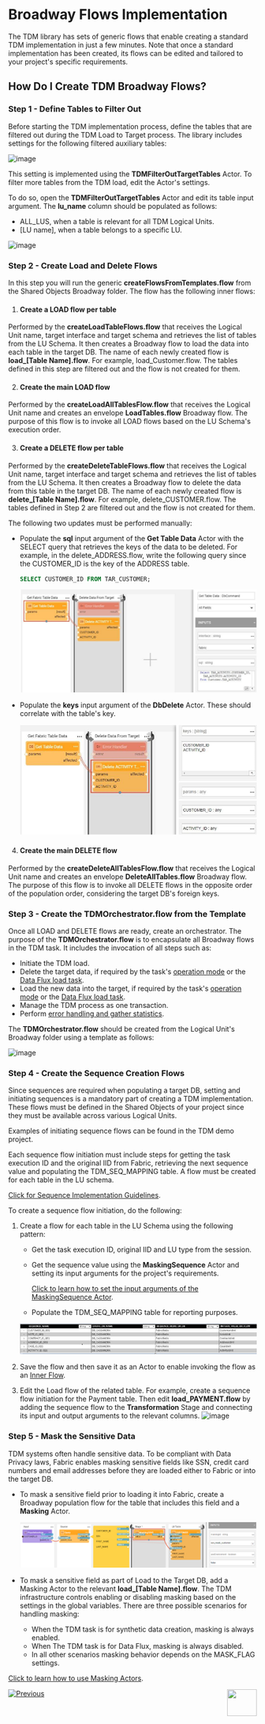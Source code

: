 # Broadway Flows Implementation

The TDM library has sets of generic flows that enable creating a standard TDM implementation in just a few minutes. Note that once a standard implementation has been created, its flows can be edited and tailored to your project's specific requirements.

## How Do I Create TDM Broadway Flows?

### Step 1 - Define Tables to Filter Out

Before starting the TDM implementation process, define the tables that are filtered out during the TDM Load to Target process. The library includes settings for the following filtered auxiliary tables:

![image](images/11_tdm_impl_actor_1.PNG)

This setting is implemented using the **TDMFilterOutTargetTables** Actor. To filter more tables from the TDM load, edit the Actor's settings. 

To do so, open the **TDMFilterOutTargetTables** Actor and edit its table input argument. The **lu_name** column should be populated as follows:

* ALL_LUS, when a table is relevant for all TDM Logical Units.
* [LU name], when a table belongs to a specific LU.

![image](images/11_tdm_impl_actor_2.PNG)



### Step 2 - Create Load and Delete Flows

In this step you will run the generic **createFlowsFromTemplates.flow** from the Shared Objects Broadway folder. The flow has the following inner flows:

1. #### Create a LOAD flow per table

Performed by the **createLoadTableFlows.flow** that receives the Logical Unit name, target interface and target schema and retrieves the list of tables from the LU Schema. It then creates a Broadway flow to load the data into each table in the target DB. The name of each newly created flow is **load_[Table Name].flow**. For example, load_Customer.flow. The tables defined in this step are filtered out and the flow is not created for them. 

2. #### Create the main LOAD flow

Performed by the **createLoadAllTablesFlow.flow** that receives the Logical Unit name and creates an envelope **LoadTables.flow** Broadway flow. The purpose of this flow is to invoke all LOAD flows based on the LU Schema's execution order.

3. #### Create a DELETE flow per table

Performed by the **createDeleteTableFlows.flow** that receives the Logical Unit name, target interface and target schema and retrieves the list of tables from the LU Schema. It then creates a Broadway flow to delete the data from this table in the target DB. The name of each newly created flow is **delete_[Table Name].flow**. For example, delete_CUSTOMER.flow. The tables defined in Step 2 are filtered out and the flow is not created for them. 

The following two updates must be performed manually:

* Populate the **sql** input argument of the **Get Table Data** Actor with the SELECT query that retrieves the keys of the data to be deleted. For example, in the delete_ADDRESS.flow, write the following query since the CUSTOMER_ID is the key of the ADDRESS table.

  ~~~sql
  SELECT CUSTOMER_ID FROM TAR_CUSTOMER;
  ~~~

  ![images](images/11_tdm_impl_delete1.PNG)

* Populate the **keys** input argument of the **DbDelete** Actor. These should correlate with the table's key.

  ![images](images/11_tdm_impl_delete2.PNG)


4. #### Create the main DELETE flow

Performed by the **createDeleteAllTablesFlow.flow** that receives the Logical Unit name and creates an envelope **DeleteAllTables.flow** Broadway flow. The purpose of this flow is to invoke all DELETE flows in the opposite order of the population order, considering the target DB's foreign keys. 


### Step 3 - Create the TDMOrchestrator.flow from the Template

Once all LOAD and DELETE flows are ready, create an orchestrator. The purpose of the **TDMOrchestrator.flow** is to encapsulate all Broadway flows in the TDM task. It includes the invocation of all steps such as:

* Initiate the TDM load.
* Delete the target data, if required by the task's [operation mode](/articles/TDM/tdm_gui/19_load_task_request_parameters_regular_mode.md#operation-mode) or the [Data Flux load task](/articles/TDM/tdm_gui/20_load_task_dataflux_mode.md[).
* Load the new data into the target, if required by the task's [operation mode](/articles/TDM/tdm_gui/19_load_task_request_parameters_regular_mode.md#operation-mode) or the [Data Flux load task](/articles/TDM/tdm_gui/20_load_task_dataflux_mode.md). 
* Manage the TDM process as one transaction.
* Perform [error handling and gather statistics](12_tdm_error_handling_and_statistics.md). 

The **TDMOrchestrator.flow** should be created from the Logical Unit's Broadway folder using a template as follows:

![image](images/11_tdm_impl_02.PNG)

### Step 4 - Create the Sequence Creation Flows

Since sequences are required when populating a target DB, setting and initiating sequences is a mandatory part of creating a TDM implementation. These flows must be defined in the Shared Objects of your project since they must be available across various Logical Units. 

Examples of initiating sequence flows can be found in the TDM demo project. 

Each sequence flow initiation must include steps for getting the task execution ID and the original IID from Fabric, retrieving the next sequence value and populating the TDM_SEQ_MAPPING table. A flow must be created for each table in the LU schema. 

[Click for Sequence Implementation Guidelines](/articles/19_Broadway/actors/08_sequence_implementation_guide.md). 

To create a sequence flow initiation, do the following:

1. Create a flow for each table in the LU Schema using the following pattern:

   * Get the task execution ID, original IID and LU type from the session.

   * Get the sequence value using the **MaskingSequence** Actor and setting its input arguments for the project's requirements.

     [Click to learn how to set the input arguments of the MaskingSequence Actor](/articles/19_Broadway/actors/07_masking_and_sequence_actors.md#how-do-i-set-masking-input-arguments).

   * Populate the TDM_SEQ_MAPPING table for reporting purposes.

   ![image](images/11_tdm_impl_03.PNG)

2. Save the flow and then save it as an Actor to enable invoking the flow as an [Inner Flow](/articles/19_Broadway/22_broadway_flow_inner_flows.md#save-as-actor).

3. Edit the Load flow of the related table. For example, create a sequence flow initiation for the Payment table. Then edit **load_PAYMENT.flow** by adding the sequence flow to the **Transformation** Stage and connecting its input and output arguments to the relevant columns. 
   ![image](images/11_tdm_impl_04.PNG)



### Step 5 - Mask the Sensitive Data

TDM systems often handle sensitive data. To be compliant with Data Privacy laws, Fabric enables masking sensitive fields like SSN, credit card numbers and email addresses before they are loaded either to Fabric or into the target DB.

* To mask a sensitive field prior to loading it into Fabric, create a Broadway population flow for the table that includes this field and a **Masking** Actor. 

  ![image](images/11_tdm_impl_05.PNG)

* To mask a sensitive field as part of Load to the Target DB, add a Masking Actor to the relevant **load_[Table Name].flow**. The TDM infrastructure controls enabling or disabling masking based on the settings in the global variables. There are three possible scenarios for handling masking:

  * When the TDM task is for synthetic data creation, masking is always enabled.
  * When The TDM task is for Data Flux, masking is always disabled.
  * In all other scenarios masking behavior depends on the MASK_FLAG settings.

[Click to learn how to use Masking Actors](/articles/19_Broadway/actors/07_masking_and_sequence_actors.md#).



[![Previous](/articles/images/Previous.png)](10_tdm_generic_broadway_flows.md)[<img align="right" width="60" height="54" src="/articles/images/Next.png">](12_tdm_error_handling_and_statistics.md)



